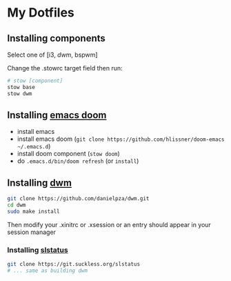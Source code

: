# My Dotfiles

## Installing components

Select one of [i3, *dwm*, bspwm]

Change the .stowrc target field then run:

``` sh
# stow [component]
stow base
stow dwm
```

## Installing [emacs doom](https://github.com/hlissner/doom-emacs)

- install emacs
- install emacs doom (`git clone https://github.com/hlissner/doom-emacs ~/.emacs.d`)
- install doom component (`stow doom`)
- do `.emacs.d/bin/doom refresh` (or `install`)

## Installing [dwm](https://dwm.suckless.org/)

``` sh
git clone https://github.com/danielpza/dwm.git
cd dwm
sudo make install
```

Then modify your .xinitrc or .xsession or an entry should appear in your session manager

### Installing [slstatus](https://tools.suckless.org/slstatus/)

```sh
git clone https://git.suckless.org/slstatus
# ... same as building dwm
```
